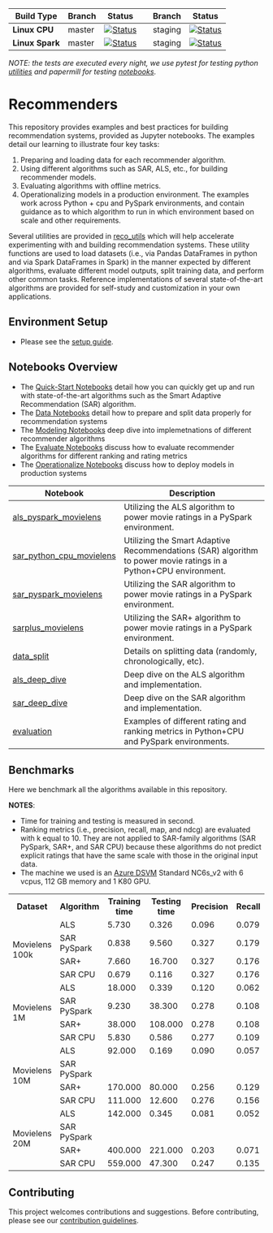 
| Build Type | Branch | Status |  | Branch | Status | 
| --- | --- | --- | --- | --- | --- | 
| **Linux CPU** |  master | [![Status](https://msdata.visualstudio.com/AlgorithmsAndDataScience/_apis/build/status/nightly?branchName=master)](https://msdata.visualstudio.com/AlgorithmsAndDataScience/_build/latest?definitionId=4792)  || staging | [![Status](https://msdata.visualstudio.com/AlgorithmsAndDataScience/_apis/build/status/nightly_staging?branchName=staging)](https://msdata.visualstudio.com/AlgorithmsAndDataScience/_build/latest?definitionId=4594) | 
| **Linux Spark** | master | [![Status](https://msdata.visualstudio.com/AlgorithmsAndDataScience/_apis/build/status/nightly_spark?branchName=master)](https://msdata.visualstudio.com/AlgorithmsAndDataScience/_build/latest?definitionId=4804) | | staging | [![Status](https://msdata.visualstudio.com/AlgorithmsAndDataScience/_apis/build/status/nightly_spark_staging?branchName=staging)](https://msdata.visualstudio.com/AlgorithmsAndDataScience/_build/latest?definitionId=4805)|

*NOTE: the tests are executed every night, we use pytest for testing python [utilities]((reco_utils)) and papermill for testing [notebooks](notebooks)*.

# Recommenders 

This repository provides examples and best practices for building recommendation systems, provided as Jupyter notebooks. The examples detail our learning to illustrate four key tasks: 
1. Preparing and loading data for each recommender algorithm. 
2. Using different algorithms such as SAR, ALS, etc., for building recommender models. 
3. Evaluating algorithms with offline metrics. 
4. Operationalizing models in a production environment. The examples work across Python + cpu and PySpark environments, and contain guidance as to which algorithm to run in which environment based on scale and other requirements. 

Several utilities are provided in [reco_utils](reco_utils) which will help accelerate experimenting with and building recommendation systems. These utility functions are used to load datasets (i.e., via Pandas DataFrames in python and via Spark DataFrames in Spark) in the manner expected by different algorithms, evaluate different model outputs, split training data, and perform other common tasks. Reference implementations of several state-of-the-art algorithms are provided for self-study and customization in your own applications. 

## Environment Setup
* Please see the [setup guide](SETUP.md).

## Notebooks Overview

- The [Quick-Start Notebooks](notebooks/00_quick_start/) detail how you can quickly get up and run with state-of-the-art algorithms such as the Smart Adaptive Recommendation (SAR) algorithm. 
- The [Data Notebooks](notebooks/01_data) detail how to prepare and split data properly for recommendation systems
- The [Modeling Notebooks](notebooks/02_modeling) deep dive into implemetnations of different recommender algorithms
- The [Evaluate Notebooks](notebooks/03_evaluate) discuss how to evaluate recommender algorithms for different ranking and rating metrics
- The [Operationalize Notebooks](notebooks/04_operationalize) discuss how to deploy models in production systems

| Notebook | Description | 
| --- | --- | 
| [als_pyspark_movielens](notebooks/00_quick_start/als_pyspark_movielens.ipynb) | Utilizing the ALS algorithm to power movie ratings in a PySpark environment.
| [sar_python_cpu_movielens](notebooks/00_quick_start/sar_python_cpu_movielens.ipynb) | Utilizing the Smart Adaptive Recommendations (SAR) algorithm to power movie ratings in a Python+CPU environment.
| [sar_pyspark_movielens](notebooks/00_quick_start/sar_pyspark_movielens.ipynb) | Utilizing the SAR algorithm to power movie ratings in a PySpark environment.
| [sarplus_movielens](notebooks/00_quick_start/sarplus_movielens.ipynb) | Utilizing the SAR+ algorithm to power movie ratings in a PySpark environment.
| [data_split](notebooks/01_data/data_split.ipynb) | Details on splitting data (randomly, chronologically, etc).
| [als_deep_dive](notebooks/02_modeling/als_deep_dive.ipynb) | Deep dive on the ALS algorithm and implementation.
| [sar_deep_dive](notebooks/02_modeling/sar_deep_dive.ipynb) | Deep dive on the SAR algorithm and implementation.
| [evaluation](notebooks/03_evaluate/evaluation.ipynb) | Examples of different rating and ranking metrics in Python+CPU and PySpark environments.

## Benchmarks

Here we benchmark all the algorithms available in this repository.

**NOTES**:
* Time for training and testing is measured in second.
* Ranking metrics (i.e., precision, recall, map, and ndcg) are evaluated with k equal to 10. They are not applied to SAR-family algorithms (SAR PySpark, SAR+, and SAR CPU) because these algorithms do not predict explicit ratings that have the same scale with those in the original input data.
* The machine we used is an [Azure DSVM](https://azure.microsoft.com/en-us/services/virtual-machines/data-science-virtual-machines/) Standard NC6s_v2 with 6 vcpus, 112 GB memory and 1 K80 GPU.

<table>
 <tr>
  <th>Dataset</th>
  <th>Algorithm</th>
  <th>Training time</th>
  <th>Testing time</th>
  <th>Precision</th>
  <th>Recall</th>
  <th>MAP</th>
  <th>NDCG</th>
  <th>RMSE</th>
  <th>MAE</th>
  <th>Exp Var</th>
  <th>R squared</th>
 </tr>
 <tr>
  <td rowspan=4>Movielens 100k</td>
  <td>ALS</td>
  <td>5.730</td>
  <td>0.326</td>
  <td>0.096</td>
  <td>0.079</td>
  <td>0.026</td>
  <td>0.100</td>
  <td>1.110</td>
  <td>0.860</td>
  <td>0.025</td>
  <td>0.023</td>
 </tr>
 <tr >
  <td >SAR PySpark</td>
  <td>0.838</td>
  <td>9.560</td>
  <td>0.327</td>
  <td>0.179</td>
  <td>0.110</td>
  <td>0.379</td>
  <td></td>
  <td></td>
  <td></td>
  <td></td>
 </tr>
 <tr>
  <td>SAR+</td>
  <td>7.660</td>
  <td>16.700</td>
  <td>0.327</td>
  <td>0.176</td>
  <td>0.106</td>
  <td>0.373</td>
  <td></td>
  <td></td>
  <td></td>
  <td></td>
 </tr>
 <tr>
  <td>SAR CPU</td>
  <td>0.679</td>
  <td>0.116</td>
  <td>0.327</td>
  <td>0.176</td>
  <td>0.106</td>
  <td>0.373</td>
  <td></td>
  <td></td>
  <td></td>
  <td></td>
 </tr>
 <tr>
  <td rowspan=4>Movielens 1M</td>
  <td>ALS</td>
  <td>18.000</td>
  <td>0.339</td>
  <td>0.120</td>
  <td>0.062</td>
  <td>0.022</td>
  <td>0.119</td>
  <td>0.950</td>
  <td>0.735</td>
  <td>0.280</td>
  <td>0.280</td>
 </tr>
 <tr>
  <td>SAR PySpark</td>
  <td>9.230</td>
  <td>38.300</td>
  <td>0.278</td>
  <td>0.108</td>
  <td>0.064</td>
  <td>0.309</td>
  <td></td>
  <td></td>
  <td></td>
  <td></td>
 </tr>
 <tr>
  <td>SAR+</td>
  <td>38.000</td>
  <td>108.000</td>
  <td>0.278</td>
  <td>0.108</td>
  <td>0.064</td>
  <td>0.309</td>
  <td></td>
  <td></td>
  <td></td>
  <td></td>
 </tr>
 <tr>
  <td>SAR CPU</td>
  <td>5.830</td>
  <td>0.586</td>
  <td>0.277</td>
  <td>0.109</td>
  <td>0.064</td>
  <td>0.308</td>
  <td></td>
  <td></td>
  <td></td>
  <td></td>
 </tr>
 <tr>
  <td rowspan=4>Movielens 10M</td>
  <td>ALS</td>
  <td>92.000</td>
  <td>0.169</td>
  <td>0.090</td>
  <td>0.057</td>
  <td>0.015</td>
  <td>0.084</td>
  <td>0.850</td>
  <td>0.647</td>
  <td>0.359</td>
  <td>0.359</td>
 </tr>
 <tr>
  <td>SAR PySpark</td>
  <td></td>
  <td></td>
  <td></td>
  <td></td>
  <td></td>
  <td></td>
  <td></td>
  <td></td>
  <td></td>
  <td></td>
 </tr>
 <tr>
  <td>SAR+</td>
  <td>170.000</td>
  <td>80.000</td>
  <td>0.256</td>
  <td>0.129</td>
  <td>0.081</td>
  <td>0.295</td>
  <td></td>
  <td></td>
  <td></td>
  <td></td>
 </tr>
 <tr>
  <td>SAR CPU</td>
  <td>111.000</td>
  <td>12.600</td>
  <td>0.276</td>
  <td>0.156</td>
  <td>0.101</td>
  <td>0.321</td>
  <td></td>
  <td></td>
  <td></td>
  <td></td>
 </tr>
 <tr>
  <td rowspan=4>Movielens 20M</td>
  <td>ALS</td>
  <td>142.000</td>
  <td>0.345</td>
  <td>0.081</td>
  <td>0.052</td>
  <td>0.014</td>
  <td>0.076</td>
  <td>0.830</td>
  <td>0.633</td>
  <td>0.372</td>
  <td>0.371</td>
 </tr>
 <tr>
  <td>SAR PySpark</td>
  <td></td>
  <td></td>
  <td></td>
  <td></td>
  <td></td>
  <td></td>
  <td></td>
  <td></td>
  <td></td>
  <td></td>
 </tr>
 <tr>
  <td>SAR+</td>
  <td>400.000</td>
  <td>221.000</td>
  <td>0.203</td>
  <td>0.071</td>
  <td>0.041</td>
  <td>0.226</td>
  <td></td>
  <td></td>
  <td></td>
  <td></td>
 </tr>
 <tr >
  <td>SAR CPU</td>
  <td>559.000</td>
  <td>47.300</td>
  <td>0.247</td>
  <td>0.135</td>
  <td>0.085</td>
  <td>0.287</td>
  <td></td>
  <td></td>
  <td></td>
  <td></td>
 </tr>

</table>

## Contributing

This project welcomes contributions and suggestions. Before contributing, please see our [contribution guidelines](CONTRIBUTING.md).


